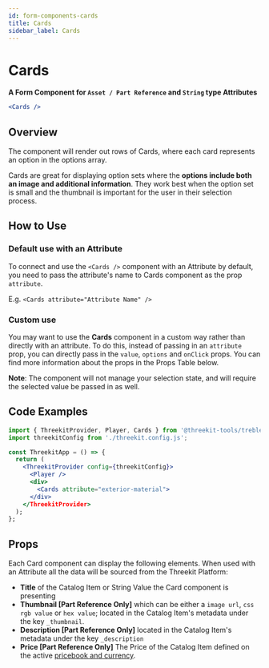 ```yaml
---
id: form-components-cards
title: Cards
sidebar_label: Cards
---
```


# Cards

**A Form Component for `Asset / Part Reference` and `String` type Attributes**

```jsx
<Cards />
```

## Overview

The component will render out rows of Cards, where each card represents an option in the options array.

Cards are great for displaying option sets where the **options include both an image and additional information**. They work best when the option set is small and the thumbnail is important for the
user in their selection process.

## How to Use

### Default use with an Attribute

To connect and use the `<Cards />` component with an Attribute by default, you need to pass the attribute's name
to Cards component as the prop `attribute`.

E.g. `<Cards attribute="Attribute Name" />`

### Custom use

You may want to use the **Cards** component in a custom way rather than directly
with an attribute. To do this, instead of passing in an `attribute` prop, you
can directly pass in the `value`, `options` and `onClick` props. You can find more
information about the props in the Props Table below.

**Note**: The component will not manage your selection state, and will require
the selected value be passed in as well.

## Code Examples

```jsx
import { ThreekitProvider, Player, Cards } from '@threekit-tools/treble';
import threekitConfig from './threekit.config.js';

const ThreekitApp = () => {
  return (
    <ThreekitProvider config={threekitConfig}>
      <Player />
      <div>
        <Cards attribute="exterior-material">
      </div>
    </ThreekitProvider>
  );
};
```

## Props

Each Card component can display the following elements. When used
with an Attribute all the data will be sourced from the Threekit Platform:

- **Title** of the Catalog Item or String Value the Card component is presenting
- **Thumbnail [Part Reference Only]** which can be either a `image url`, `css rgb value` or
  `hex value`; located in the Catalog Item's metadata under the key `_thumbnail`.
- **Description [Part Reference Only]** located in the Catalog Item's metadata
  under the key `_description`
- **Price [Part Reference Only]** The Price of the Catalog Item defined on the
  active [pricebook and currency](https://docs.threekit.com/docs/adding-pricing).
